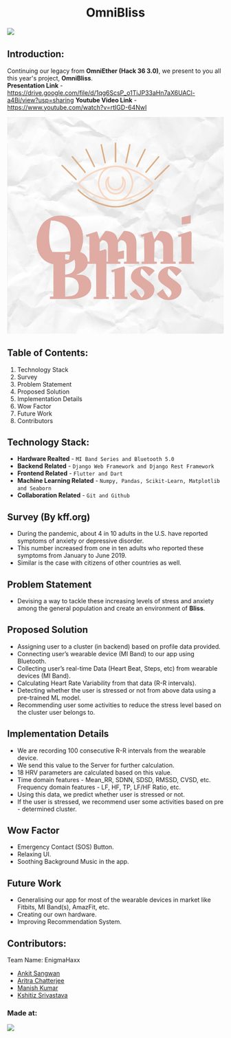 <h1 align="center">OmniBliss</h1>
<p align="center"></p>

<a href="https://hack36.com"> <img src="http://bit.ly/BuiltAtHack36" height=20px> </a>

## Introduction:
Continuing our legacy from **OmniEther (Hack 36 3.0)**, we present to you all this year's project, **OmniBliss**.
<br/>
**Presentation Link** - https://drive.google.com/file/d/1qg6ScsP_o1TiJP33aHn7aX6UACl-a4Bi/view?usp=sharing
**Youtube Video Link** - https://www.youtube.com/watch?v=rtIGD-64NwI

![Image of Homepage](./Images/OmniBlissLogo.jpeg?raw=true)

## Table of Contents:
1. Technology Stack
2. Survey
3. Problem Statement
4. Proposed Solution
5. Implementation Details
6. Wow Factor
7. Future Work
8. Contributors

## Technology Stack:
* **Hardware Realted** - `MI Band Series and Bluetooth 5.0`
* **Backend Related** - `Django Web Framework and Django Rest Framework`
* **Frontend Related** - `Flutter and Dart`
* **Machine Learning Related** - `Numpy, Pandas, Scikit-Learn, Matplotlib and Seaborn`
* **Collaboration Related** - `Git and Github`


## Survey (By kff.org)
* During the pandemic, about 4 in 10 adults in the U.S. have reported
symptoms of anxiety or depressive disorder.
* This number increased from one in ten adults who reported these
symptoms from January to June 2019.
* Similar is the case with citizens of other countries as well.


## Problem Statement
* Devising a way to tackle these increasing levels of stress and anxiety
among the general population and create an environment of **Bliss**.


## Proposed Solution
* Assigning user to a cluster (in backend) based on profile
data provided.
* Connecting user’s wearable device (MI Band) to our app
using Bluetooth.
* Collecting user’s real-time Data (Heart Beat, Steps, etc)
from wearable devices (MI Band).
* Calculating Heart Rate Variability from that data
(R-R intervals).
* Detecting whether the user is stressed or not from above data using
a pre-trained ML model.
* Recommending user some activities to reduce the stress level based
on the cluster user belongs to.

## Implementation Details
* We are recording 100 consecutive R-R intervals from the wearable
device.
* We send this value to the Server for further calculation.
* 18 HRV parameters are calculated based on this value.
* Time domain features - Mean_RR, SDNN, SDSD, RMSSD, CVSD, etc.
Frequency domain features - LF, HF, TP, LF/HF Ratio, etc.
* Using this data, we predict whether user is stressed or not.
* If the user is stressed, we recommend user some activities based on
pre - determined cluster.

## Wow Factor
* Emergency Contact (SOS) Button.
* Relaxing UI.
* Soothing Background Music in the app.

## Future Work
* Generalising our app for most of the wearable devices
in market like Fitbits, MI Band(s), AmazFit, etc.
* Creating our own hardware.
* Improving Recommendation System.



## Contributors:
Team Name: EnigmaHaxx
* <a href="https://github.com/ankitsangwan1999">Ankit Sangwan</a>
* <a href="https://github.com/arc29">Aritra Chatterjee</a>
* <a href="https://github.com/thisismanishkumar">Manish Kumar</a>
* <a href="https://github.com/pirateksh">Kshitiz Srivastava</a>

### Made at:
<a href="https://hack36.com"> <img src="http://bit.ly/BuiltAtHack36" height=20px> </a>
